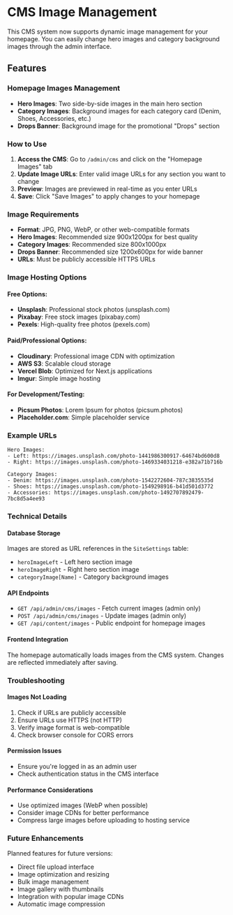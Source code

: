 # CMS Image Management

This CMS system now supports dynamic image management for your homepage. You can easily change hero images and category background images through the admin interface.

## Features

### Homepage Images Management

- **Hero Images**: Two side-by-side images in the main hero section
- **Category Images**: Background images for each category card (Denim, Shoes, Accessories, etc.)
- **Drops Banner**: Background image for the promotional "Drops" section

### How to Use

1. **Access the CMS**: Go to `/admin/cms` and click on the "Homepage Images" tab
2. **Update Image URLs**: Enter valid image URLs for any section you want to change
3. **Preview**: Images are previewed in real-time as you enter URLs
4. **Save**: Click "Save Images" to apply changes to your homepage

### Image Requirements

- **Format**: JPG, PNG, WebP, or other web-compatible formats
- **Hero Images**: Recommended size 900x1200px for best quality
- **Category Images**: Recommended size 800x1000px
- **Drops Banner**: Recommended size 1200x600px for wide banner
- **URLs**: Must be publicly accessible HTTPS URLs

### Image Hosting Options

#### Free Options:

- **Unsplash**: Professional stock photos (unsplash.com)
- **Pixabay**: Free stock images (pixabay.com)
- **Pexels**: High-quality free photos (pexels.com)

#### Paid/Professional Options:

- **Cloudinary**: Professional image CDN with optimization
- **AWS S3**: Scalable cloud storage
- **Vercel Blob**: Optimized for Next.js applications
- **Imgur**: Simple image hosting

#### For Development/Testing:

- **Picsum Photos**: Lorem Ipsum for photos (picsum.photos)
- **Placeholder.com**: Simple placeholder service

### Example URLs

```
Hero Images:
- Left: https://images.unsplash.com/photo-1441986300917-64674bd600d8
- Right: https://images.unsplash.com/photo-1469334031218-e382a71b716b

Category Images:
- Denim: https://images.unsplash.com/photo-1542272604-787c3835535d
- Shoes: https://images.unsplash.com/photo-1549298916-b41d501d3772
- Accessories: https://images.unsplash.com/photo-1492707892479-7bc8d5a4ee93
```

### Technical Details

#### Database Storage

Images are stored as URL references in the `SiteSettings` table:

- `heroImageLeft` - Left hero section image
- `heroImageRight` - Right hero section image
- `categoryImage[Name]` - Category background images

#### API Endpoints

- `GET /api/admin/cms/images` - Fetch current images (admin only)
- `POST /api/admin/cms/images` - Update images (admin only)
- `GET /api/content/images` - Public endpoint for homepage images

#### Frontend Integration

The homepage automatically loads images from the CMS system. Changes are reflected immediately after saving.

### Troubleshooting

#### Images Not Loading

1. Check if URLs are publicly accessible
2. Ensure URLs use HTTPS (not HTTP)
3. Verify image format is web-compatible
4. Check browser console for CORS errors

#### Permission Issues

- Ensure you're logged in as an admin user
- Check authentication status in the CMS interface

#### Performance Considerations

- Use optimized images (WebP when possible)
- Consider image CDNs for better performance
- Compress large images before uploading to hosting service

### Future Enhancements

Planned features for future versions:

- Direct file upload interface
- Image optimization and resizing
- Bulk image management
- Image gallery with thumbnails
- Integration with popular image CDNs
- Automatic image compression
